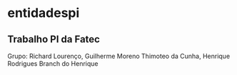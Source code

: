 # entidadespi
## Trabalho PI da Fatec
Grupo: Richard Lourenço, Guilherme Moreno Thimoteo da Cunha, Henrique Rodrigues
Branch do Henrique
